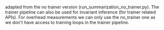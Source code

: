 adapted from the no trainer version (run_summarization_no_trainer.py).
The trainer pipeline can also be used for invariant inference (for trainer related APIs). 
For overhead measurements we can only use the no_trainer one as we don't have access to training loops in the trainer pipeline.